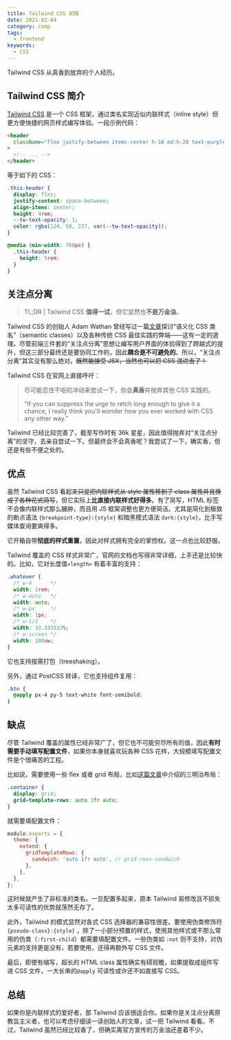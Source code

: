 ```yaml
---
title: Tailwind CSS 初探
date: 2021-02-04
category: comp
tags:
  - frontend
keywords:
  - CSS
---
```


Tailwind CSS 从真香到放弃的个人经历。
<!-- more -->

## Tailwind CSS 简介

[Tailwind CSS](https://tailwindcss.com/) 是一个 CSS 框架，通过类名实现近似内联样式（inline style）但更方便快捷的网页样式编写体验。一段示例代码：

```html
<header
  className="flex justify-between items-center h-16 md:h-20 text-purple-600"
>
  <!-- ... -->
</header>
```

等于如下的 CSS：

```css
.this-header {
  display: flex;
  justify-content: space-between;
  align-items: center;
  height: 4rem;
  --tw-text-opacity: 1;
  color: rgba(124, 58, 237, var(--tw-text-opacity));
}

@media (min-width: 768px) {
  .this-header {
    height: 5rem;
  }
}
```

## 关注点分离

> TL;DR | Tailwind CSS **值得一试**，但它显然也**不是万金油**。

Tailwind CSS 的创始人 Adam Wathan 曾经写过一篇[文章](https://adamwathan.me/css-utility-classes-and-separation-of-concerns/)探讨“语义化 CSS 类名”（semantic classes）以及各种传统 CSS 最佳实践的弊端——这有一定的道理。尽管前端三件套的“关注点分离”思想让编写用户界面的体验得到了跨越式的提升，但这三部分最终还是要协同工作的，因此**耦合是不可避免的**。所以，“关注点分离”其实没有那么绝对。~~既然能接受 JSX，当然也可以把 CSS 混进去了！~~

Tailwind CSS 在官网上直接呼吁：

> 尽可能忍住干呕的冲动来尝试一下，你会**真香**并抛弃其他 CSS 实践的。
>
> "If you can suppress the urge to retch long enough to give it a chance, I really think you'll wonder how you ever worked with CSS any other way."

Tailwind 已经比较完善了，截至写作时有 36k 星星，因此值得抛弃对“关注点分离”的坚守，去亲自尝试一下。但最终会不会真香呢？我尝试了一下，确实香，但还是有些不便之处的。

## 优点

虽然 Tailwind CSS 看起来~~只是把内联样式从 style 属性移到了 class 属性并且换成了各种花式简写~~，但它实际上**比直接内联样式好得多**。有了简写，HTML 标签不会像内联样式那么臃肿，而且用 JS 框架调整也更方便简洁。尤其是简化到极致的断点语法 `{breakpoint-type}:{style}` 和暗黑模式语法 `dark:{style}`，比手写媒体查询要爽得多。

它开箱自带**彻底的样式重置**，因此对样式拥有完全的掌控权。这一点也比较舒服。

Tailwind 覆盖的 CSS 样式非常广，官网的文档也写得非常详细，上手还是比较快的。比如，它对长度值`<length>` 有着丰富的支持：

```css
.whatever {
  /* w-4      */
  width: 1rem;
  /* w-auto   */
  width: auto;
  /* w-px     */
  width: 1px;
  /* w-1/3    */
  width: 33.333333%;
  /* w-screen */
  width: 100vw;
}
```

它也支持按需打包（treeshaking）。

另外，通过 PostCSS 转译，它也支持组件复用：

```css
.btn {
  @apply px-4 py-5 text-white font-semibold;
}
```

## 缺点

尽管 Tailwind 覆盖的属性已经非常广了，但它也不可能穷尽所有的值，因此**有时需要手动填写配置文件**，如果你本身就喜欢玩各种 CSS 花样，大规模填写配置文件是个很痛苦的工程。

比如说，需要使用一些 flex 或者 grid 布局，比如[这篇文章](http://www.ruanyifeng.com/blog/2020/08/five-css-layouts-in-one-line.html)中介绍的三明治布局：

```css
.container {
  display: grid;
  grid-template-rows: auto 1fr auto;
}
```

就需要填配置文件：

```js
module.exports = {
  theme: {
    extend: {
      gridTemplateRows: {
        sandwich: 'auto 1fr auto', // grid-rows-sandwich
      },
    },
  },
};
```

这时候就产生了非标准的类名。一旦配置多起来，原本 Tailwind 易修改且不损失太多可读性的优势就荡然无存了。

此外，Tailwind 的模式显然对各式 CSS 选择器的兼容性很差。要使用伪类修饰符 `{pseudo-class}:{style}` ，除了一小部分预置的样式，使用其他样式或不那么常用的伪类（`:first-child`）都需要填配置文件。一些伪类如 `:not` 则不支持，对伪元素的支持更是没有，若要使用，还得再额外写 CSS 文件。

最后，即使有缩写，超长的 HTML class 属性确实有碍观瞻，如果提取成组件写进 CSS 文件，一大长串的`@apply` 可读性或许还不如直接写 CSS。

## 总结

如果你是内联样式的爱好者，那 Tailwind 应该很适合你。如果你是关注点分离原教旨主义者，也可以考虑仔细读一读创始人的文章，试一把 Tailwind 看看。不过，Tailwind 虽然已经比较香了，但确实离官方宣传的万金油还差着不少。
